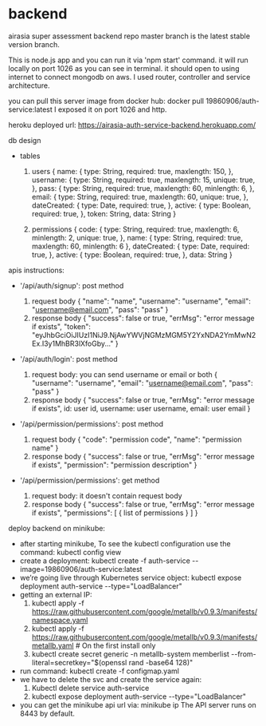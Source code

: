 # backend
airasia super assessment backend repo
master branch is the latest stable version branch.

This is node.js app and you can run it via 'npm start' command.
it will run locally on port 1026 as you can see in terminal.
it should open to using internet to connect mongodb on aws.
I used router, controller and service architecture.

you can pull this server image from docker hub: docker pull 19860906/auth-service:latest
I exposed it on port 1026 and http.

heroku deployed url: https://airasia-auth-service-backend.herokuapp.com/

db design
- tables
  1. users
    {
      name: {
        type: String,
        required: true,
        maxlength: 150,
      },
      username: {
        type: String,
        required: true,
        maxlength: 15,
        unique: true,
      },
      pass: {
        type: String,
        required: true,
        maxlength: 60,
        minlength: 6,
      },
      email: {
        type: String,
        required: true,
        maxlength: 60,
        unique: true,
      },
      dateCreated: {
        type: Date,
        required: true,
      },
      active: {
        type: Boolean,
        required: true,
      },
      token: String,
      data: String
    }
    
  2. permissions
    {
      code: {
        type: String,
        required: true,
        maxlength: 6,
        minlength: 2,
        unique: true,
      },
      name: {
        type: String,
        required: true,
        maxlength: 60,
        minlength: 6
      },
      dateCreated: {
        type: Date,
        required: true,
      },
      active: {
        type: Boolean,
        required: true,
      },
      data: String
    }

apis instructions:
- '/api/auth/signup': post method
  1. request body
    {
        "name": "name",
        "username": "username",
        "email": "username@email.com",
        "pass": "pass"
    }
  2. response body
    {
        "success": false or true,
        "errMsg": "error message if exists",
        "token": "eyJhbGciOiJIUzI1NiJ9.NjAwYWVjNGMzMGM5Y2YxNDA2YmMwN2Ex.I3y1MhBR3lXfoGby..."
    }
    
- '/api/auth/login': post method
  1. request body: you can send username or email or both
    {
        "username": "username",
        "email": "username@email.com",
        "pass": "pass"
    }
  2. response body
    {
        "success": false or true,
        "errMsg": "error message if exists",
        id: user id,
        username: user username,
        email: user email
    }
    
- '/api/permission/permissions': post method
  1. request body
    {
        "code": "permission code",
        "name": "permission name"
    }
  2. response body
    {
        "success": false or true,
        "errMsg": "error message if exists",
        "permission": "permission description"
    }
    
- '/api/permission/permissions': get method
  1. request body: it doesn't contain request body
  2. response body
    {
        "success": false or true,
        "errMsg": "error message if exists",
        "permissions": [
          {
            list of permissions
          }
        ]
    }
    
deploy backend on minikube:
  - after starting minikube, To see the kubectl configuration use the command: kubectl config view
  - create a deployment: kubectl create -f auth-service --image=19860906/auth-service:latest
  - we’re going live through Kubernetes service object: kubectl expose deployment auth-service --type="LoadBalancer"
  - getting an external IP:
    1. kubectl apply -f https://raw.githubusercontent.com/google/metallb/v0.9.3/manifests/namespace.yaml
    2. kubectl apply -f https://raw.githubusercontent.com/google/metallb/v0.9.3/manifests/metallb.yaml # On the first install only
    3. kubectl create secret generic -n metallb-system memberlist --from-literal=secretkey="$(openssl rand -base64 128)"
  - run command: kubectl create -f configmap.yaml
  - we have to delete the svc and create the service again:
    1. Kubectl delete service auth-service
    2. kubectl expose deployment auth-service --type="LoadBalancer"
  - you can get the minikube api url via: minikube ip
    The API server runs on 8443 by default.
  
  
  
  
  
  
  
